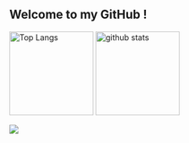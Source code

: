 ## Welcome to my GitHub !

<p align="left"> 
  <img alt="Top Langs" height="150px" src="https://github-readme-stats.vercel.app/api/top-langs/?username=IK-20211125&show_icons=true&theme=dark" />
  <img alt="github stats" height="150px" src="https://github-readme-stats.vercel.app/api?username=IK-20211125&theme=dark&show_icons=ture" />
</p>
<a href="https://github.com/IK-20211125">
    <img src="https://komarev.com/ghpvc/?username=IK-20211125&color=lightgrey&style=plastic"/>
  </a>
<!--
**IK-20211125/IK-20211125** is a ✨ _special_ ✨ repository because its `README.md` (this file) appears on your GitHub profile.

Here are some ideas to get you started:

- 🔭 I’m currently working on ...
- 🌱 I’m currently learning ...
- 👯 I’m looking to collaborate on ...
- 🤔 I’m looking for help with ...
- 💬 Ask me about ...
- 📫 How to reach me: ...
- 😄 Pronouns: ...
- ⚡ Fun fact: ...
-->
